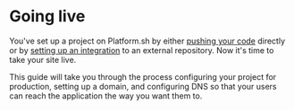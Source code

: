 # Going live

You've set up a project on Platform.sh by either [pushing your code](/gettingstarted/own-code.md) directly or by [setting up an integration](/gettingstarted/integrations.md) to an external repository. Now it's time to take your site live.

This guide will take you through the process configuring your project for production, setting up a domain, and configuring DNS so that your users can reach the application the way you want them to.

<div id = "buttons"></div>

<script>
$(document).ready(function(){
  var templatePath = getPathObj("/gettingstarted/going-live/first-steps.html", "Take your site live!");
  var templates = {type: "basic", path: templatePath, div: "buttons"};
  makeButton(templates);
});
</script>
